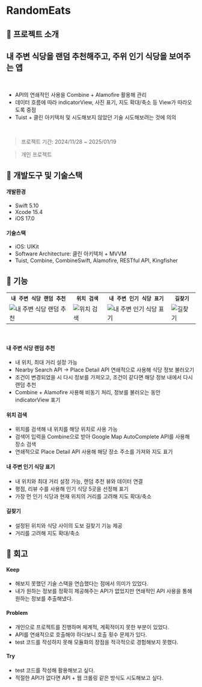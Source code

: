 # RandomEats

## 📌 프로젝트 소개
<h2><strong>내 주변 식당을 랜덤 추천해주고, 주위 인기 식당을 보여주는 앱</strong></h2><br/>
<ul>
  <li>API의 연쇄적인 사용을 Combine + Alamofire 활용해 관리</li>
  <li>데이터 흐름에 따라 indicatorView, 사진 표기, 지도 확대/축소 등 View가 따라오도록 중점</li>
  <li>Tuist + 클린 아키텍처 및 시도해보지 않았던 기술 시도해보려는 것에 의의</li>
</ul>
<br/>

> 프로젝트 기간: 2024/11/28 ~ 2025/01/19

> 개인 프로젝트

## 📌 개발도구 및 기술스택

#### 개발환경
- Swift 5.10
- Xcode 15.4
- iOS 17.0
#### 기술스택
- iOS: UIKit
- Software Architecture: 클린 아키텍처 + MVVM
- Tuist, Combine, CombineSwift, Alamofire, RESTful API, Kingfisher



## 📌 기능
<table align="center">
  <tr>
    <th><code>내 주변 식당 랜덤 추천</code></th>
    <th><code>위치 검색</code></th>
    <th><code>내 주변 인기 식당 표기</code></th>
    <th><code>길찾기</code></th>
  </tr>
  <tr>
    <td><img src="https://github.com/user-attachments/assets/c6c80af0-cfd8-4406-bb49-d5624b3ec96c" alt="내 주변 식당 랜덤 추천"></td>
    <td><img src="https://github.com/user-attachments/assets/32bdc12b-a86a-4577-94db-71b65eff7ac1" alt="위치 검색"></td>
    <td><img src="https://github.com/user-attachments/assets/18d903db-2d16-4920-a3dd-46e3f7b59984" alt="내 주변 인기 식당 표기"></td>
    <td><img src="https://github.com/user-attachments/assets/13e279e6-c22c-4cec-925a-f2b966204f72" alt="길찾기"></td>
  </tr>
</table>
<br/>

#### 내 주변 식당 랜덤 추천
- 내 위치, 최대 거리 설정 가능
- Nearby Search API -> Place Detail API 연쇄적으로 사용해 식당 정보 불러오기
- 조건이 변경되었을 시 다시 정보를 가져오고, 조건이 같다면 해당 정보 내에서 다시 랜덤 추천
- Combine + Alamofire 사용해 비동기 처리, 정보를 불러오는 동안 indicatorView 표기

#### 위치 검색
- 위치를 검색해 내 위치를 해당 위치로 사용 가능
- 검색어 입력을 Combine으로 받아 Google Map AutoComplete API를 사용해 장소 검색
- 연쇄적으로 Place Detail API 사용해 해당 장소 주소를 가져와 지도 표기

#### 내 주변 인기 식당 표기
- 내 위치와 최대 거리 설정 가능, 랜덤 추천 뷰와 데이터 연결
- 평점, 리뷰 수를 사용해 인기 식당 5곳을 선정해 표기
- 가장 먼 인기 식당과 현재 위치의 거리를 고려해 지도 확대/축소

#### 길찾기
- 설정된 위치와 식당 사이의 도보 길찾기 기능 제공
- 거리를 고려해 지도 확대/축소


## 📌 회고

#### Keep
- 해보지 못했던 기술 스택을 연습했다는 점에서 의미가 있었다.
- 내가 원하는 정보를 정확히 제공해주는 API가 없었지만 연쇄적인 API 사용을 통해 원하는 정보를 추출해냈다.
#### Problem
- 개인으로 프로젝트를 진행하며 체계적, 계획적이지 못한 부분이 있었다.
- API를 연쇄적으로 호출해야 하다보니 호출 횟수 문제가 있다.
- test 코드를 작성하지 못해 모듈화의 장점을 적극적으로 경험해보지 못했다.
#### Try
- test 코드를 작성해 활용해보고 싶다.
- 적절한 API가 없다면 API + 웹 크롤링 같은 방식도 시도해보고 싶다.
